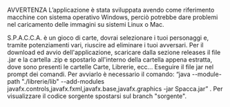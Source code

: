 AVVERTENZA
L’applicazione è stata sviluppata avendo come riferimento macchine con sistema operativo Windows, perciò potrebbe dare problemi nel caricamento delle immagini su sistemi Linux o Mac. 

S.P.A.C.C.A. è un gioco di carte, dovrai selezionare i tuoi personaggi e, tramite potenziamenti vari, riuscire ad eliminare i tuoi avversari.
Per il download ed avvio dell'applicazione, scaricare dalla sezione releases il file .jar e la cartella .zip e spostarlo all'interno della cartella appena estratta, dove sono presenti le cartelle Carte, Librerie, ecc... 
Eseguire il file jar nel prompt dei comandi. Per avviarlo è necessario il comando: “java --module-path "./librerie/lib" --add-modules javafx.controls,javafx.fxml,javafx.base,javafx.graphics -jar Spacca.jar” .
Per visualizzare il codice sorgente spostarsi sul branch "sorgente".
